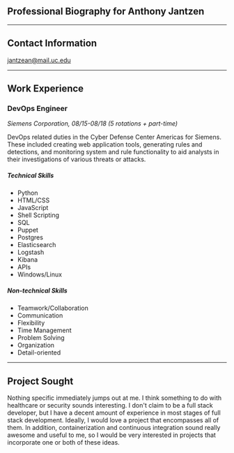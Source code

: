 ## Professional Biography for Anthony Jantzen

---

## Contact Information
jantzean@mail.uc.edu

---

## Work Experience
### DevOps Engineer
*Siemens Corporation, 08/15-08/18 (5 rotations + part-time)*

DevOps related duties in the Cyber Defense Center Americas for Siemens. These included creating web application tools, generating rules and detections, and monitoring system and rule functionality to aid analysts in their investigations of various threats or attacks.

##### Technical Skills
* Python
* HTML/CSS
* JavaScript
* Shell Scripting
* SQL
* Puppet
* Postgres
* Elasticsearch
* Logstash
* Kibana
* APIs
* Windows/Linux 

##### Non-technical Skills
* Teamwork/Collaboration
* Communication
* Flexibility
* Time Management
* Problem Solving
* Organization
* Detail-oriented

---

## Project Sought
Nothing specific immediately jumps out at me. I think something to do with healthcare or security sounds interesting. I don't claim to be a full stack developer, but I have a decent amount of experience in most stages of full stack development. Ideally, I would love a project that encompasses all of them. In addition, containerization and continuous integration sound really awesome and useful to me, so I would be very interested in projects that incorporate one or both of these ideas.